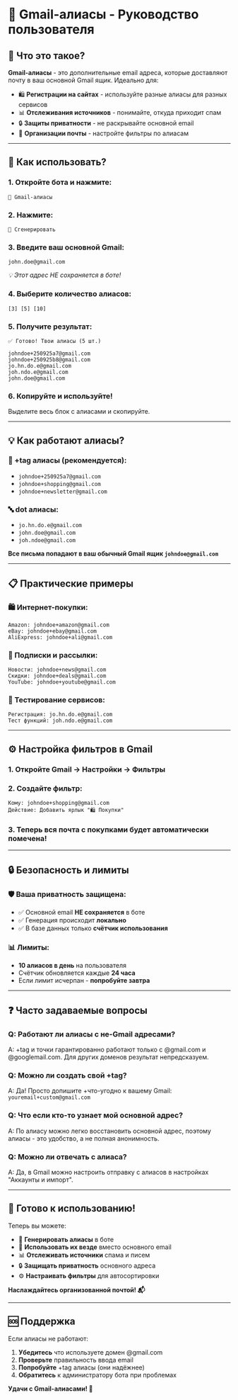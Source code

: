 # 📧 Gmail-алиасы - Руководство пользователя

## 🎯 Что это такое?

**Gmail-алиасы** - это дополнительные email адреса, которые доставляют почту в ваш основной Gmail ящик. Идеально для:

- 🛍️ **Регистрации на сайтах** - используйте разные алиасы для разных сервисов
- 📊 **Отслеживания источников** - понимайте, откуда приходит спам
- 🔒 **Защиты приватности** - не раскрывайте основной email
- 📧 **Организации почты** - настройте фильтры по алиасам

---

## 🚀 Как использовать?

### **1. Откройте бота и нажмите:**
```
📧 Gmail-алиасы
```

### **2. Нажмите:**
```
🎲 Сгенерировать
```

### **3. Введите ваш основной Gmail:**
```
john.doe@gmail.com
```
*💡 Этот адрес НЕ сохраняется в боте!*

### **4. Выберите количество алиасов:**
```
[3] [5] [10]
```

### **5. Получите результат:**
```
✅ Готово! Твои алиасы (5 шт.)

johndoe+250925a7@gmail.com
johndoe+250925b8@gmail.com  
jo.hn.do.e@gmail.com
joh.ndo.e@gmail.com
john.doe@gmail.com
```

### **6. Копируйте и используйте!**
Выделите весь блок с алиасами и скопируйте.

---

## 💡 Как работают алиасы?

### **📧 +tag алиасы (рекомендуется):**
- `johndoe+250925a7@gmail.com`
- `johndoe+shopping@gmail.com` 
- `johndoe+newsletter@gmail.com`

### **🔤 dot алиасы:**
- `jo.hn.do.e@gmail.com`
- `john.doe@gmail.com`
- `joh.ndoe@gmail.com`

**Все письма попадают в ваш обычный Gmail ящик `johndoe@gmail.com`**

---

## 📋 Практические примеры

### **🛍️ Интернет-покупки:**
```
Amazon: johndoe+amazon@gmail.com
eBay: johndoe+ebay@gmail.com  
AliExpress: johndoe+ali@gmail.com
```

### **📰 Подписки и рассылки:**
```
Новости: johndoe+news@gmail.com
Скидки: johndoe+deals@gmail.com
YouTube: johndoe+youtube@gmail.com
```

### **🧪 Тестирование сервисов:**
```
Регистрация: jo.hn.do.e@gmail.com
Тест функций: joh.ndo.e@gmail.com
```

---

## ⚙️ Настройка фильтров в Gmail

### **1. Откройте Gmail → Настройки → Фильтры**

### **2. Создайте фильтр:**
```
Кому: johndoe+shopping@gmail.com
Действие: Добавить ярлык "🛍️ Покупки"
```

### **3. Теперь вся почта с покупками будет автоматически помечена!**

---

## 🔒 Безопасность и лимиты

### **🛡️ Ваша приватность защищена:**
- ✅ Основной email **НЕ сохраняется** в боте
- ✅ Генерация происходит **локально**  
- ✅ В базе данных только **счётчик использования**

### **📊 Лимиты:**
- **10 алиасов в день** на пользователя
- Счётчик обновляется каждые **24 часа**
- Если лимит исчерпан - **попробуйте завтра**

---

## ❓ Часто задаваемые вопросы

### **Q: Работают ли алиасы с не-Gmail адресами?**
A: +tag и точки гарантированно работают только с @gmail.com и @googlemail.com. Для других доменов результат непредсказуем.

### **Q: Можно ли создать свой +tag?**
A: Да! Просто допишите +что-угодно к вашему Gmail: `youremail+custom@gmail.com`

### **Q: Что если кто-то узнает мой основной адрес?**
A: По алиасу можно легко восстановить основной адрес, поэтому алиасы - это удобство, а не полная анонимность.

### **Q: Можно ли отвечать с алиаса?**
A: Да, в Gmail можно настроить отправку с алиасов в настройках "Аккаунты и импорт".

---

## 🎉 Готово к использованию!

Теперь вы можете:
- 🎲 **Генерировать алиасы** в боте
- 📧 **Использовать их везде** вместо основного email
- 📊 **Отслеживать источники** спама и писем
- 🔒 **Защищать приватность** основного адреса
- ⚙️ **Настраивать фильтры** для автосортировки

**Наслаждайтесь организованной почтой! 📬**

---

## 🆘 Поддержка

Если алиасы не работают:
1. **Убедитесь** что используете домен @gmail.com
2. **Проверьте** правильность ввода email
3. **Попробуйте** +tag алиасы (они надёжнее)
4. **Обратитесь** к администратору бота при проблемах

**Удачи с Gmail-алиасами! 🚀**
